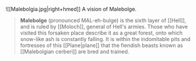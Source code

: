 ![[Malebolgia.jpg|right+hmed]] 
 A vision of Malebolge.
> **Malebolge** (pronounced MAL-eh-bulge) is the sixth layer of [[Hell]], and is ruled by [[Moloch]], general of Hell's armies.  Those who have visited this forsaken place describe it as a great forest, onto which snow-like ash is constantly falling.
> It is within the indomitable pits and fortresses of this [[Plane|plane]] that the fiendish beasts known as [[Malebolgian cerberi]] are bred and trained.










